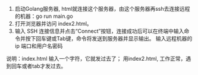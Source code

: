 
1. 启动Golang服务器, html就连接这个服务器，由这个服务器再ssh去连接远程的机器：go run main.go
2. 打开浏览器并访问 index2.html。
3. 输入 SSH 连接信息并点击“Connect”按钮，连接成功后可以在终端中输入命令并按下回车键或Tab键，命令将发送到服务器并显示输出。
输入远程机器的ip 端口和用户名密码

说明：index.html 输入一个字符，它就发过去了； 用index2.html, 工作正常，遇到回车或者tab才发过去。 